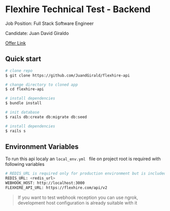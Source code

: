 # Flexhire Technical Test - Backend

<p>Job Position: Full Stack Software Engineer</p>
<p>Candidate: Juan David Giraldo</p>

[Offer Link](https://flexhire.com/flexhire/full-stack-software-engineer)

## Quick start

```bash
# clone repo
$ git clone https://github.com/JuandGirald/flexhire-api

# change directory to cloned app
$ cd flexhire-api

# install dependencies
$ bundle install

# init database
$ rails db:create db:migrate db:seed

# install dependencies
$ rails s
```

## Environment Variables

To run this api localy an `local_env.yml ` file on project root is required with following variables

```bash
# REDIS_URL is required only for production environment but is included here to have it under the radar
REDIS_URL: <redis_url>
WEBHOOK_HOST: http://localhost:3000
FLEXHIRE_API_URL: https://flexhire.com/api/v2
```

> If you want to test webhook reception you can use ngrok, development host configuration is already suitable with it
